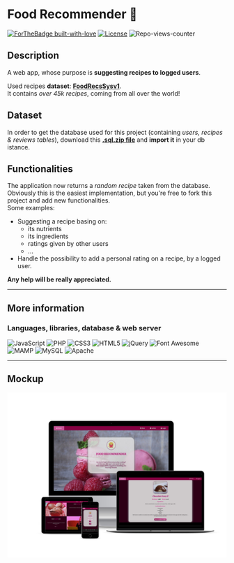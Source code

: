 # Food Recommender 🍟
[![ForTheBadge built-with-love](http://ForTheBadge.com/images/badges/built-with-love.svg)](https://gitHub.com/Amatofrancesco99/)
[![License](https://img.shields.io/github/license/Ileriayo/markdown-badges?style=for-the-badge)](./blob/main/LICENSE)
![Repo-views-counter](https://komarev.com/ghpvc/?username=FoodRecommender&label=VIEWS&color=blueviolet&style=flat-square)

## Description
A web app, whose purpose is **suggesting recipes to logged users**.

Used recipes **dataset**: [**FoodRecsSysv1**](https://www.kaggle.com/elisaxxygao/foodrecsysv1?select=raw-data_recipe.csv).
<br>
It contains *over 45k recipes*, coming from all over the world!

## Dataset
In order to get the database used for this project (containing *users, recipes & reviews tables*), download this [**.sql.zip file**](https://drive.google.com/file/d/1jvNXcg9U4UPF0snDHwQG-WGpWct9B1lP/view?usp=sharing) and **import it** in your db istance.

## Functionalities
The application now returns a *random recipe* taken from the database.<br>
Obviously this is the easiest implementation, but you're free to fork this project and add new functionalities.<br>
Some examples:
- Suggesting a recipe basing on:
  - its nutrients
  - its ingredients
  - ratings given by other users
  - ...
- Handle the possibility to add a personal rating on a recipe, by a logged user.

**Any help will be really appreciated.**

*** 
## More information
### Languages, libraries, database & web server
![JavaScript](https://a11ybadges.com/badge?logo=javascript)
![PHP](https://a11ybadges.com/badge?logo=php)
![CSS3](https://a11ybadges.com/badge?logo=css3)
![HTML5](https://a11ybadges.com/badge?logo=html5)
![jQuery](https://a11ybadges.com/badge?logo=jquery)
![Font Awesome](https://a11ybadges.com/badge?logo=fontawesome)
![MAMP](https://a11ybadges.com/badge?logo=mamp)
![MySQL](https://a11ybadges.com/badge?logo=mysql)
![Apache](https://a11ybadges.com/badge?logo=apache)

***
## Mockup
![alt image](https://github.com/Amatofrancesco99/food-recommender/blob/main/images/other/mockup.jpg)
